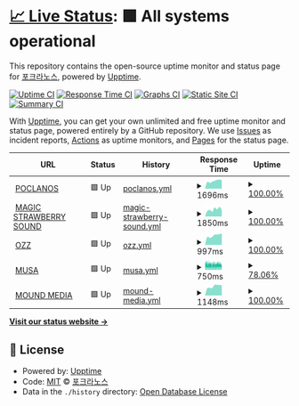 # [📈 Live Status](https://status.poclanos.cord.town): <!--live status--> **🟩 All systems operational**

This repository contains the open-source uptime monitor and status page for [포크라노스](https://poclanos.com/), powered by [Upptime](https://github.com/upptime/upptime).

[![Uptime CI](https://github.com/POCLANOS/status/workflows/Uptime%20CI/badge.svg)](https://github.com/POCLANOS/status/actions?query=workflow%3A%22Uptime+CI%22)
[![Response Time CI](https://github.com/POCLANOS/status/workflows/Response%20Time%20CI/badge.svg)](https://github.com/POCLANOS/status/actions?query=workflow%3A%22Response+Time+CI%22)
[![Graphs CI](https://github.com/POCLANOS/status/workflows/Graphs%20CI/badge.svg)](https://github.com/POCLANOS/status/actions?query=workflow%3A%22Graphs+CI%22)
[![Static Site CI](https://github.com/POCLANOS/status/workflows/Static%20Site%20CI/badge.svg)](https://github.com/POCLANOS/status/actions?query=workflow%3A%22Static+Site+CI%22)
[![Summary CI](https://github.com/POCLANOS/status/workflows/Summary%20CI/badge.svg)](https://github.com/POCLANOS/status/actions?query=workflow%3A%22Summary+CI%22)

With [Upptime](https://upptime.js.org), you can get your own unlimited and free uptime monitor and status page, powered entirely by a GitHub repository. We use [Issues](https://github.com/POCLANOS/status/issues) as incident reports, [Actions](https://github.com/POCLANOS/status/actions) as uptime monitors, and [Pages](https://status.poclanos.cord.town) for the status page.

<!--start: status pages-->
<!-- This summary is generated by Upptime (https://github.com/upptime/upptime) -->
<!-- Do not edit this manually, your changes will be overwritten -->
<!-- prettier-ignore -->
| URL | Status | History | Response Time | Uptime |
| --- | ------ | ------- | ------------- | ------ |
| <img alt="" src="https://icons.duckduckgo.com/ip3/poclanos.com.ico" height="13"> [POCLANOS](https://poclanos.com/) | 🟩 Up | [poclanos.yml](https://github.com/POCLANOS/status/commits/HEAD/history/poclanos.yml) | <details><summary><img alt="Response time graph" src="./graphs/poclanos/response-time-week.png" height="20"> 1696ms</summary><br><a href="https://status.poclanos.cord.town/history/poclanos"><img alt="Response time 1705" src="https://img.shields.io/endpoint?url=https%3A%2F%2Fraw.githubusercontent.com%2FPOCLANOS%2Fstatus%2FHEAD%2Fapi%2Fpoclanos%2Fresponse-time.json"></a><br><a href="https://status.poclanos.cord.town/history/poclanos"><img alt="24-hour response time 1858" src="https://img.shields.io/endpoint?url=https%3A%2F%2Fraw.githubusercontent.com%2FPOCLANOS%2Fstatus%2FHEAD%2Fapi%2Fpoclanos%2Fresponse-time-day.json"></a><br><a href="https://status.poclanos.cord.town/history/poclanos"><img alt="7-day response time 1696" src="https://img.shields.io/endpoint?url=https%3A%2F%2Fraw.githubusercontent.com%2FPOCLANOS%2Fstatus%2FHEAD%2Fapi%2Fpoclanos%2Fresponse-time-week.json"></a><br><a href="https://status.poclanos.cord.town/history/poclanos"><img alt="30-day response time 1779" src="https://img.shields.io/endpoint?url=https%3A%2F%2Fraw.githubusercontent.com%2FPOCLANOS%2Fstatus%2FHEAD%2Fapi%2Fpoclanos%2Fresponse-time-month.json"></a><br><a href="https://status.poclanos.cord.town/history/poclanos"><img alt="1-year response time 1705" src="https://img.shields.io/endpoint?url=https%3A%2F%2Fraw.githubusercontent.com%2FPOCLANOS%2Fstatus%2FHEAD%2Fapi%2Fpoclanos%2Fresponse-time-year.json"></a></details> | <details><summary><a href="https://status.poclanos.cord.town/history/poclanos">100.00%</a></summary><a href="https://status.poclanos.cord.town/history/poclanos"><img alt="All-time uptime 99.82%" src="https://img.shields.io/endpoint?url=https%3A%2F%2Fraw.githubusercontent.com%2FPOCLANOS%2Fstatus%2FHEAD%2Fapi%2Fpoclanos%2Fuptime.json"></a><br><a href="https://status.poclanos.cord.town/history/poclanos"><img alt="24-hour uptime 100.00%" src="https://img.shields.io/endpoint?url=https%3A%2F%2Fraw.githubusercontent.com%2FPOCLANOS%2Fstatus%2FHEAD%2Fapi%2Fpoclanos%2Fuptime-day.json"></a><br><a href="https://status.poclanos.cord.town/history/poclanos"><img alt="7-day uptime 100.00%" src="https://img.shields.io/endpoint?url=https%3A%2F%2Fraw.githubusercontent.com%2FPOCLANOS%2Fstatus%2FHEAD%2Fapi%2Fpoclanos%2Fuptime-week.json"></a><br><a href="https://status.poclanos.cord.town/history/poclanos"><img alt="30-day uptime 100.00%" src="https://img.shields.io/endpoint?url=https%3A%2F%2Fraw.githubusercontent.com%2FPOCLANOS%2Fstatus%2FHEAD%2Fapi%2Fpoclanos%2Fuptime-month.json"></a><br><a href="https://status.poclanos.cord.town/history/poclanos"><img alt="1-year uptime 99.82%" src="https://img.shields.io/endpoint?url=https%3A%2F%2Fraw.githubusercontent.com%2FPOCLANOS%2Fstatus%2FHEAD%2Fapi%2Fpoclanos%2Fuptime-year.json"></a></details>
| <img alt="" src="https://icons.duckduckgo.com/ip3/www.msbsound.com.ico" height="13"> [MAGIC STRAWBERRY SOUND](https://www.msbsound.com/) | 🟩 Up | [magic-strawberry-sound.yml](https://github.com/POCLANOS/status/commits/HEAD/history/magic-strawberry-sound.yml) | <details><summary><img alt="Response time graph" src="./graphs/magic-strawberry-sound/response-time-week.png" height="20"> 1850ms</summary><br><a href="https://status.poclanos.cord.town/history/magic-strawberry-sound"><img alt="Response time 1866" src="https://img.shields.io/endpoint?url=https%3A%2F%2Fraw.githubusercontent.com%2FPOCLANOS%2Fstatus%2FHEAD%2Fapi%2Fmagic-strawberry-sound%2Fresponse-time.json"></a><br><a href="https://status.poclanos.cord.town/history/magic-strawberry-sound"><img alt="24-hour response time 1732" src="https://img.shields.io/endpoint?url=https%3A%2F%2Fraw.githubusercontent.com%2FPOCLANOS%2Fstatus%2FHEAD%2Fapi%2Fmagic-strawberry-sound%2Fresponse-time-day.json"></a><br><a href="https://status.poclanos.cord.town/history/magic-strawberry-sound"><img alt="7-day response time 1850" src="https://img.shields.io/endpoint?url=https%3A%2F%2Fraw.githubusercontent.com%2FPOCLANOS%2Fstatus%2FHEAD%2Fapi%2Fmagic-strawberry-sound%2Fresponse-time-week.json"></a><br><a href="https://status.poclanos.cord.town/history/magic-strawberry-sound"><img alt="30-day response time 1924" src="https://img.shields.io/endpoint?url=https%3A%2F%2Fraw.githubusercontent.com%2FPOCLANOS%2Fstatus%2FHEAD%2Fapi%2Fmagic-strawberry-sound%2Fresponse-time-month.json"></a><br><a href="https://status.poclanos.cord.town/history/magic-strawberry-sound"><img alt="1-year response time 1866" src="https://img.shields.io/endpoint?url=https%3A%2F%2Fraw.githubusercontent.com%2FPOCLANOS%2Fstatus%2FHEAD%2Fapi%2Fmagic-strawberry-sound%2Fresponse-time-year.json"></a></details> | <details><summary><a href="https://status.poclanos.cord.town/history/magic-strawberry-sound">100.00%</a></summary><a href="https://status.poclanos.cord.town/history/magic-strawberry-sound"><img alt="All-time uptime 99.95%" src="https://img.shields.io/endpoint?url=https%3A%2F%2Fraw.githubusercontent.com%2FPOCLANOS%2Fstatus%2FHEAD%2Fapi%2Fmagic-strawberry-sound%2Fuptime.json"></a><br><a href="https://status.poclanos.cord.town/history/magic-strawberry-sound"><img alt="24-hour uptime 100.00%" src="https://img.shields.io/endpoint?url=https%3A%2F%2Fraw.githubusercontent.com%2FPOCLANOS%2Fstatus%2FHEAD%2Fapi%2Fmagic-strawberry-sound%2Fuptime-day.json"></a><br><a href="https://status.poclanos.cord.town/history/magic-strawberry-sound"><img alt="7-day uptime 100.00%" src="https://img.shields.io/endpoint?url=https%3A%2F%2Fraw.githubusercontent.com%2FPOCLANOS%2Fstatus%2FHEAD%2Fapi%2Fmagic-strawberry-sound%2Fuptime-week.json"></a><br><a href="https://status.poclanos.cord.town/history/magic-strawberry-sound"><img alt="30-day uptime 100.00%" src="https://img.shields.io/endpoint?url=https%3A%2F%2Fraw.githubusercontent.com%2FPOCLANOS%2Fstatus%2FHEAD%2Fapi%2Fmagic-strawberry-sound%2Fuptime-month.json"></a><br><a href="https://status.poclanos.cord.town/history/magic-strawberry-sound"><img alt="1-year uptime 99.95%" src="https://img.shields.io/endpoint?url=https%3A%2F%2Fraw.githubusercontent.com%2FPOCLANOS%2Fstatus%2FHEAD%2Fapi%2Fmagic-strawberry-sound%2Fuptime-year.json"></a></details>
| <img alt="" src="https://icons.duckduckgo.com/ip3/www.oz-z.com.ico" height="13"> [OZZ](https://www.oz-z.com/) | 🟩 Up | [ozz.yml](https://github.com/POCLANOS/status/commits/HEAD/history/ozz.yml) | <details><summary><img alt="Response time graph" src="./graphs/ozz/response-time-week.png" height="20"> 997ms</summary><br><a href="https://status.poclanos.cord.town/history/ozz"><img alt="Response time 1005" src="https://img.shields.io/endpoint?url=https%3A%2F%2Fraw.githubusercontent.com%2FPOCLANOS%2Fstatus%2FHEAD%2Fapi%2Fozz%2Fresponse-time.json"></a><br><a href="https://status.poclanos.cord.town/history/ozz"><img alt="24-hour response time 1195" src="https://img.shields.io/endpoint?url=https%3A%2F%2Fraw.githubusercontent.com%2FPOCLANOS%2Fstatus%2FHEAD%2Fapi%2Fozz%2Fresponse-time-day.json"></a><br><a href="https://status.poclanos.cord.town/history/ozz"><img alt="7-day response time 997" src="https://img.shields.io/endpoint?url=https%3A%2F%2Fraw.githubusercontent.com%2FPOCLANOS%2Fstatus%2FHEAD%2Fapi%2Fozz%2Fresponse-time-week.json"></a><br><a href="https://status.poclanos.cord.town/history/ozz"><img alt="30-day response time 1016" src="https://img.shields.io/endpoint?url=https%3A%2F%2Fraw.githubusercontent.com%2FPOCLANOS%2Fstatus%2FHEAD%2Fapi%2Fozz%2Fresponse-time-month.json"></a><br><a href="https://status.poclanos.cord.town/history/ozz"><img alt="1-year response time 1005" src="https://img.shields.io/endpoint?url=https%3A%2F%2Fraw.githubusercontent.com%2FPOCLANOS%2Fstatus%2FHEAD%2Fapi%2Fozz%2Fresponse-time-year.json"></a></details> | <details><summary><a href="https://status.poclanos.cord.town/history/ozz">100.00%</a></summary><a href="https://status.poclanos.cord.town/history/ozz"><img alt="All-time uptime 100.00%" src="https://img.shields.io/endpoint?url=https%3A%2F%2Fraw.githubusercontent.com%2FPOCLANOS%2Fstatus%2FHEAD%2Fapi%2Fozz%2Fuptime.json"></a><br><a href="https://status.poclanos.cord.town/history/ozz"><img alt="24-hour uptime 100.00%" src="https://img.shields.io/endpoint?url=https%3A%2F%2Fraw.githubusercontent.com%2FPOCLANOS%2Fstatus%2FHEAD%2Fapi%2Fozz%2Fuptime-day.json"></a><br><a href="https://status.poclanos.cord.town/history/ozz"><img alt="7-day uptime 100.00%" src="https://img.shields.io/endpoint?url=https%3A%2F%2Fraw.githubusercontent.com%2FPOCLANOS%2Fstatus%2FHEAD%2Fapi%2Fozz%2Fuptime-week.json"></a><br><a href="https://status.poclanos.cord.town/history/ozz"><img alt="30-day uptime 100.00%" src="https://img.shields.io/endpoint?url=https%3A%2F%2Fraw.githubusercontent.com%2FPOCLANOS%2Fstatus%2FHEAD%2Fapi%2Fozz%2Fuptime-month.json"></a><br><a href="https://status.poclanos.cord.town/history/ozz"><img alt="1-year uptime 100.00%" src="https://img.shields.io/endpoint?url=https%3A%2F%2Fraw.githubusercontent.com%2FPOCLANOS%2Fstatus%2FHEAD%2Fapi%2Fozz%2Fuptime-year.json"></a></details>
| <img alt="" src="https://icons.duckduckgo.com/ip3/storemusa.com.ico" height="13"> [MUSA](https://storemusa.com/) | 🟩 Up | [musa.yml](https://github.com/POCLANOS/status/commits/HEAD/history/musa.yml) | <details><summary><img alt="Response time graph" src="./graphs/musa/response-time-week.png" height="20"> 750ms</summary><br><a href="https://status.poclanos.cord.town/history/musa"><img alt="Response time 879" src="https://img.shields.io/endpoint?url=https%3A%2F%2Fraw.githubusercontent.com%2FPOCLANOS%2Fstatus%2FHEAD%2Fapi%2Fmusa%2Fresponse-time.json"></a><br><a href="https://status.poclanos.cord.town/history/musa"><img alt="24-hour response time 697" src="https://img.shields.io/endpoint?url=https%3A%2F%2Fraw.githubusercontent.com%2FPOCLANOS%2Fstatus%2FHEAD%2Fapi%2Fmusa%2Fresponse-time-day.json"></a><br><a href="https://status.poclanos.cord.town/history/musa"><img alt="7-day response time 750" src="https://img.shields.io/endpoint?url=https%3A%2F%2Fraw.githubusercontent.com%2FPOCLANOS%2Fstatus%2FHEAD%2Fapi%2Fmusa%2Fresponse-time-week.json"></a><br><a href="https://status.poclanos.cord.town/history/musa"><img alt="30-day response time 773" src="https://img.shields.io/endpoint?url=https%3A%2F%2Fraw.githubusercontent.com%2FPOCLANOS%2Fstatus%2FHEAD%2Fapi%2Fmusa%2Fresponse-time-month.json"></a><br><a href="https://status.poclanos.cord.town/history/musa"><img alt="1-year response time 879" src="https://img.shields.io/endpoint?url=https%3A%2F%2Fraw.githubusercontent.com%2FPOCLANOS%2Fstatus%2FHEAD%2Fapi%2Fmusa%2Fresponse-time-year.json"></a></details> | <details><summary><a href="https://status.poclanos.cord.town/history/musa">78.06%</a></summary><a href="https://status.poclanos.cord.town/history/musa"><img alt="All-time uptime 99.33%" src="https://img.shields.io/endpoint?url=https%3A%2F%2Fraw.githubusercontent.com%2FPOCLANOS%2Fstatus%2FHEAD%2Fapi%2Fmusa%2Fuptime.json"></a><br><a href="https://status.poclanos.cord.town/history/musa"><img alt="24-hour uptime 58.51%" src="https://img.shields.io/endpoint?url=https%3A%2F%2Fraw.githubusercontent.com%2FPOCLANOS%2Fstatus%2FHEAD%2Fapi%2Fmusa%2Fuptime-day.json"></a><br><a href="https://status.poclanos.cord.town/history/musa"><img alt="7-day uptime 78.06%" src="https://img.shields.io/endpoint?url=https%3A%2F%2Fraw.githubusercontent.com%2FPOCLANOS%2Fstatus%2FHEAD%2Fapi%2Fmusa%2Fuptime-week.json"></a><br><a href="https://status.poclanos.cord.town/history/musa"><img alt="30-day uptime 93.33%" src="https://img.shields.io/endpoint?url=https%3A%2F%2Fraw.githubusercontent.com%2FPOCLANOS%2Fstatus%2FHEAD%2Fapi%2Fmusa%2Fuptime-month.json"></a><br><a href="https://status.poclanos.cord.town/history/musa"><img alt="1-year uptime 99.33%" src="https://img.shields.io/endpoint?url=https%3A%2F%2Fraw.githubusercontent.com%2FPOCLANOS%2Fstatus%2FHEAD%2Fapi%2Fmusa%2Fuptime-year.json"></a></details>
| <img alt="" src="https://icons.duckduckgo.com/ip3/moundmedia.co.kr.ico" height="13"> [MOUND MEDIA](https://moundmedia.co.kr/) | 🟩 Up | [mound-media.yml](https://github.com/POCLANOS/status/commits/HEAD/history/mound-media.yml) | <details><summary><img alt="Response time graph" src="./graphs/mound-media/response-time-week.png" height="20"> 1148ms</summary><br><a href="https://status.poclanos.cord.town/history/mound-media"><img alt="Response time 1167" src="https://img.shields.io/endpoint?url=https%3A%2F%2Fraw.githubusercontent.com%2FPOCLANOS%2Fstatus%2FHEAD%2Fapi%2Fmound-media%2Fresponse-time.json"></a><br><a href="https://status.poclanos.cord.town/history/mound-media"><img alt="24-hour response time 1287" src="https://img.shields.io/endpoint?url=https%3A%2F%2Fraw.githubusercontent.com%2FPOCLANOS%2Fstatus%2FHEAD%2Fapi%2Fmound-media%2Fresponse-time-day.json"></a><br><a href="https://status.poclanos.cord.town/history/mound-media"><img alt="7-day response time 1148" src="https://img.shields.io/endpoint?url=https%3A%2F%2Fraw.githubusercontent.com%2FPOCLANOS%2Fstatus%2FHEAD%2Fapi%2Fmound-media%2Fresponse-time-week.json"></a><br><a href="https://status.poclanos.cord.town/history/mound-media"><img alt="30-day response time 1143" src="https://img.shields.io/endpoint?url=https%3A%2F%2Fraw.githubusercontent.com%2FPOCLANOS%2Fstatus%2FHEAD%2Fapi%2Fmound-media%2Fresponse-time-month.json"></a><br><a href="https://status.poclanos.cord.town/history/mound-media"><img alt="1-year response time 1167" src="https://img.shields.io/endpoint?url=https%3A%2F%2Fraw.githubusercontent.com%2FPOCLANOS%2Fstatus%2FHEAD%2Fapi%2Fmound-media%2Fresponse-time-year.json"></a></details> | <details><summary><a href="https://status.poclanos.cord.town/history/mound-media">100.00%</a></summary><a href="https://status.poclanos.cord.town/history/mound-media"><img alt="All-time uptime 100.00%" src="https://img.shields.io/endpoint?url=https%3A%2F%2Fraw.githubusercontent.com%2FPOCLANOS%2Fstatus%2FHEAD%2Fapi%2Fmound-media%2Fuptime.json"></a><br><a href="https://status.poclanos.cord.town/history/mound-media"><img alt="24-hour uptime 100.00%" src="https://img.shields.io/endpoint?url=https%3A%2F%2Fraw.githubusercontent.com%2FPOCLANOS%2Fstatus%2FHEAD%2Fapi%2Fmound-media%2Fuptime-day.json"></a><br><a href="https://status.poclanos.cord.town/history/mound-media"><img alt="7-day uptime 100.00%" src="https://img.shields.io/endpoint?url=https%3A%2F%2Fraw.githubusercontent.com%2FPOCLANOS%2Fstatus%2FHEAD%2Fapi%2Fmound-media%2Fuptime-week.json"></a><br><a href="https://status.poclanos.cord.town/history/mound-media"><img alt="30-day uptime 100.00%" src="https://img.shields.io/endpoint?url=https%3A%2F%2Fraw.githubusercontent.com%2FPOCLANOS%2Fstatus%2FHEAD%2Fapi%2Fmound-media%2Fuptime-month.json"></a><br><a href="https://status.poclanos.cord.town/history/mound-media"><img alt="1-year uptime 100.00%" src="https://img.shields.io/endpoint?url=https%3A%2F%2Fraw.githubusercontent.com%2FPOCLANOS%2Fstatus%2FHEAD%2Fapi%2Fmound-media%2Fuptime-year.json"></a></details>

<!--end: status pages-->

[**Visit our status website →**](https://status.poclanos.cord.town)

## 📄 License

- Powered by: [Upptime](https://github.com/upptime/upptime)
- Code: [MIT](./LICENSE) © [포크라노스](https://poclanos.com/)
- Data in the `./history` directory: [Open Database License](https://opendatacommons.org/licenses/odbl/1-0/)
